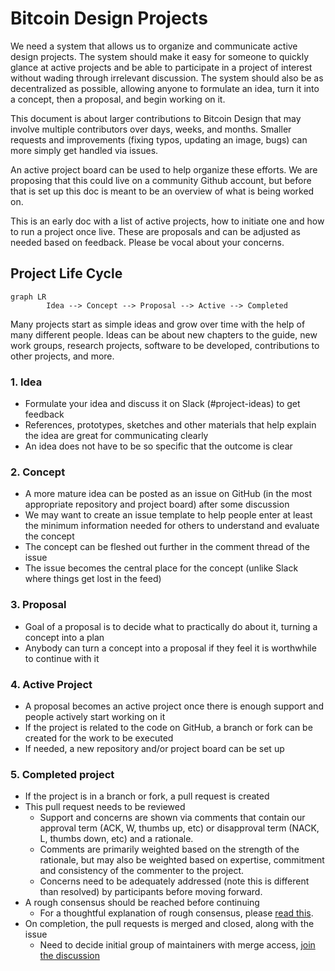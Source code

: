 # Bitcoin Design Projects

We need a system that allows us to organize and communicate active design projects. The system should make it easy for someone to quickly glance at active projects and be able to participate in a project of interest without wading through irrelevant discussion. The system should also be as decentralized as possible, allowing anyone to formulate an idea, turn it into a concept, then a proposal, and begin working on it.

This document is about larger contributions to Bitcoin Design that may involve multiple contributors over days, weeks, and months. Smaller requests and improvements (fixing typos, updating an image, bugs) can more simply get handled via issues.

An active project board can be used to help organize these efforts. We are proposing that this could live on a community Github account, but before that is set up this doc is meant to be an overview of what is being worked on.

This is an early doc with a list of active projects, how to initiate one and how to run a project once live. These are proposals and can be adjusted as needed based on feedback. Please be vocal about your concerns.

## Project Life Cycle

```mermaid
graph LR
		Idea --> Concept --> Proposal --> Active --> Completed
```

Many projects start as simple ideas and grow over time with the help of many different people. Ideas can be about new chapters to the guide, new work groups, research projects, software to be developed, contributions to other projects, and more.

### 1. Idea

- Formulate your idea and discuss it on Slack (#project-ideas) to get feedback
- References, prototypes, sketches and other materials that help explain the idea are great for communicating clearly
- An idea does not have to be so specific that the outcome is clear

### 2. Concept

- A more mature idea can be posted as an issue on GitHub (in the most appropriate repository and project board) after some discussion
- We may want to create an issue template to help people enter at least the minimum information needed for others to understand and evaluate the concept
- The concept can be fleshed out further in the comment thread of the issue
- The issue becomes the central place for the concept (unlike Slack where things get lost in the feed)

### 3. Proposal

- Goal of a proposal is to decide what to practically do about it, turning a concept into a plan
- Anybody can turn a concept into a proposal if they feel it is worthwhile to continue with it

### 4. Active Project

- A proposal becomes an active project once there is enough support and people actively start working on it
- If the project is related to the code on GitHub, a branch or fork can be created for the work to be executed
- If needed, a new repository and/or project board can be set up

### 5. Completed project

- If the project is in a branch or fork, a pull request is created
- This pull request needs to be reviewed
  - Support and concerns are shown via comments that contain our approval term (ACK, W, thumbs up, etc) or disapproval term (NACK, L, thumbs down, etc) and a rationale. 
  - Comments are primarily weighted based on the strength of the rationale, but may also be weighted based on expertise, commitment and consistency of the commenter to the project.
  - Concerns need to be adequately addressed (note this is different than resolved) by participants before moving forward.
- A rough consensus should be reached before continuing
  - For a thoughtful explanation of rough consensus, please [read this](https://tools.ietf.org/html/rfc7282).
- On completion, the pull requests is merged and closed, along with the issue
  - Need to decide initial group of maintainers with merge access, [join the discussion](https://github.com/BitcoinDesign/Meta/issues/10)

